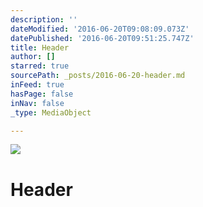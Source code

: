 ```yaml
---
description: ''
dateModified: '2016-06-20T09:08:09.073Z'
datePublished: '2016-06-20T09:51:25.747Z'
title: Header
author: []
starred: true
sourcePath: _posts/2016-06-20-header.md
inFeed: true
hasPage: false
inNav: false
_type: MediaObject

---
```

![](https://the-grid-user-content.s3-us-west-2.amazonaws.com/a823b435-51f5-4706-b772-5c1929c8f904.jpg)

# Header